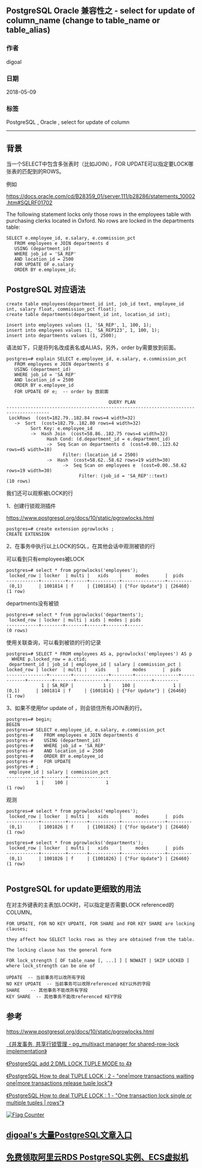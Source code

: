 ## PostgreSQL Oracle 兼容性之 - select for update of column_name (change to table_name or table_alias)    
                                                             
### 作者                                                             
digoal                                                             
                                                             
### 日期                                                             
2018-05-09                                                           
                                                             
### 标签                                                             
PostgreSQL , Oracle , select for update of column   
                                                             
----                                                             
                                                             
## 背景       
当一个SELECT中包含多张表时（比如JOIN），FOR UPDATE可以指定要LOCK哪张表的匹配到的ROWS。  
    
例如    
  
https://docs.oracle.com/cd/B28359_01/server.111/b28286/statements_10002.htm#SQLRF01702  
  
The following statement locks only those rows in the employees table with purchasing clerks located in Oxford. No rows are locked in the departments table:  
  
```  
SELECT e.employee_id, e.salary, e.commission_pct  
   FROM employees e JOIN departments d  
   USING (department_id)  
   WHERE job_id = 'SA_REP'  
   AND location_id = 2500  
   FOR UPDATE OF e.salary  
   ORDER BY e.employee_id;  
```  
  
## PostgreSQL 对应语法  
  
```  
create table employees(department_id int, job_id text, employee_id int, salary float, commission_pct float);  
create table departments(department_id int, location_id int);  
  
insert into employees values (1, 'SA_REP', 1, 100, 1);  
insert into employees values (1, 'SA_REP123', 1, 100, 1);  
insert into departments values (1, 2500);  
```  
  
语法如下，只是将列名改成表名或ALIAS，另外，order by需要放到前面。  
  
```  
postgres=# explain SELECT e.employee_id, e.salary, e.commission_pct  
   FROM employees e JOIN departments d  
   USING (department_id)  
   WHERE job_id = 'SA_REP'  
   AND location_id = 2500  
   ORDER BY e.employee_id   
   FOR UPDATE OF e;  -- order by 放前面  
  
                                      QUERY PLAN                                        
--------------------------------------------------------------------------------------  
 LockRows  (cost=182.79..182.84 rows=4 width=32)  
   ->  Sort  (cost=182.79..182.80 rows=4 width=32)  
         Sort Key: e.employee_id  
         ->  Hash Join  (cost=58.86..182.75 rows=4 width=32)  
               Hash Cond: (d.department_id = e.department_id)  
               ->  Seq Scan on departments d  (cost=0.00..123.62 rows=45 width=10)  
                     Filter: (location_id = 2500)  
               ->  Hash  (cost=58.62..58.62 rows=19 width=30)  
                     ->  Seq Scan on employees e  (cost=0.00..58.62 rows=19 width=30)  
                           Filter: (job_id = 'SA_REP'::text)  
(10 rows)  
```  
  
我们还可以观察被LOCK的行  
  
1、创建行锁观测插件  
  
https://www.postgresql.org/docs/10/static/pgrowlocks.html  
  
```  
postgres=# create extension pgrowlocks ;  
CREATE EXTENSION  
```  
  
2、在事务中执行以上LOCK的SQL，在其他会话中观测被锁的行  
  
可以看到只有employees被LOCK  
  
```  
postgres=# select * from pgrowlocks('employees');  
 locked_row | locker  | multi |   xids    |     modes      |  pids     
------------+---------+-------+-----------+----------------+---------  
 (0,1)      | 1001814 | f     | {1001814} | {"For Update"} | {26460}  
(1 row)  
```  
  
departments没有被锁  
  
```  
postgres=# select * from pgrowlocks('departments');  
 locked_row | locker | multi | xids | modes | pids   
------------+--------+-------+------+-------+------  
(0 rows)  
```  
  
使用关联查询，可以看到被锁的行的记录  
  
```  
postgres=# SELECT * FROM employees AS a, pgrowlocks('employees') AS p  
  WHERE p.locked_row = a.ctid;  
 department_id | job_id | employee_id | salary | commission_pct | locked_row | locker  | multi |   xids    |     modes      |  pids     
---------------+--------+-------------+--------+----------------+------------+---------+-------+-----------+----------------+---------  
             1 | SA_REP |           1 |    100 |              1 | (0,1)      | 1001814 | f     | {1001814} | {"For Update"} | {26460}  
(1 row)  
```  
  
3、如果不使用for update of ，则会锁住所有JOIN表的行。  
  
```  
postgres=# begin;  
BEGIN  
postgres=# SELECT e.employee_id, e.salary, e.commission_pct  
postgres-#    FROM employees e JOIN departments d  
postgres-#    USING (department_id)  
postgres-#    WHERE job_id = 'SA_REP'  
postgres-#    AND location_id = 2500  
postgres-#    ORDER BY e.employee_id   
postgres-#    FOR UPDATE  
postgres-# ;  
 employee_id | salary | commission_pct   
-------------+--------+----------------  
           1 |    100 |              1  
(1 row)  
```  
  
观测  
  
```  
postgres=# select * from pgrowlocks('employees');  
 locked_row | locker  | multi |   xids    |     modes      |  pids     
------------+---------+-------+-----------+----------------+---------  
 (0,1)      | 1001826 | f     | {1001826} | {"For Update"} | {26460}  
(1 row)  
  
postgres=# select * from pgrowlocks('departments');  
 locked_row | locker  | multi |   xids    |     modes      |  pids     
------------+---------+-------+-----------+----------------+---------  
 (0,1)      | 1001826 | f     | {1001826} | {"For Update"} | {26460}  
(1 row)  
  
```  
  
## PostgreSQL for update更细致的用法  
在对主外键表的主表加LOCK时，可以指定是否需要LOCK referenced的COLUMN。  
  
```  
FOR UPDATE, FOR NO KEY UPDATE, FOR SHARE and FOR KEY SHARE are locking clauses;   
  
they affect how SELECT locks rows as they are obtained from the table.  
  
The locking clause has the general form  
  
FOR lock_strength [ OF table_name [, ...] ] [ NOWAIT | SKIP LOCKED ]  
where lock_strength can be one of  
  
UPDATE  -- 当前事务可以改所有字段  
NO KEY UPDATE  -- 当前事务可以改除referenced KEY以外的字段  
SHARE    -- 其他事务不能改所有字段  
KEY SHARE  -- 其他事务不能改referenced KEY字段  
```  
  
## 参考  
  
https://www.postgresql.org/docs/10/static/pgrowlocks.html  
  
[《并发事务, 共享行锁管理 - pg_multixact manager for shared-row-lock implementation》](../201509/20150906_04.md)    
  
[《PostgreSQL add 2 DML LOCK TUPLE MODE to 4》](../201301/20130130_02.md)    
  
[《PostgreSQL How to deal TUPLE LOCK : 2 - "one|more transactions waiting one|more transactions release tuple lock"》](../201302/20130201_02.md)    
  
[《PostgreSQL How to deal TUPLE LOCK : 1 - "One transaction lock single or multiple tuples | rows"》](../201302/20130201_01.md)      
  
<a rel="nofollow" href="http://info.flagcounter.com/h9V1"  ><img src="http://s03.flagcounter.com/count/h9V1/bg_FFFFFF/txt_000000/border_CCCCCC/columns_2/maxflags_12/viewers_0/labels_0/pageviews_0/flags_0/"  alt="Flag Counter"  border="0"  ></a>  
  
  
  
  
  
  
## [digoal's 大量PostgreSQL文章入口](https://github.com/digoal/blog/blob/master/README.md "22709685feb7cab07d30f30387f0a9ae")
  
  
## [免费领取阿里云RDS PostgreSQL实例、ECS虚拟机](https://free.aliyun.com/ "57258f76c37864c6e6d23383d05714ea")
  
